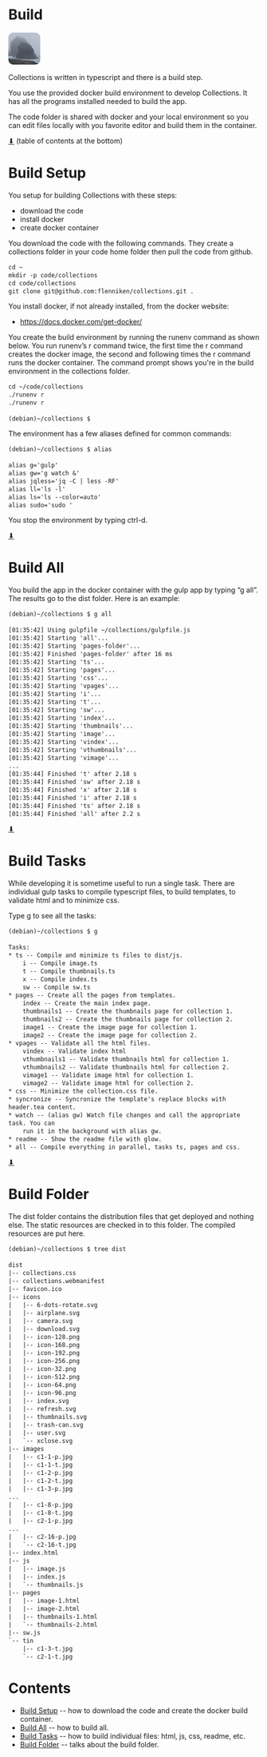 # Build

[![icon](rounded-icon.png)](#)

Collections is written in typescript and there is a build step.

You use the provided docker build environment to develop
Collections. It has all the programs installed needed to build the
app.

The code folder is shared with docker and your local environment so
you can edit files locally with you favorite editor and build them in
the container.

[⬇](#Contents) (table of contents at the bottom)

# Build Setup

You setup for building Collections with these steps:

* download the code
* install docker
* create docker container

You download the code with the following commands. They create a
collections folder in your code home folder then pull the code from
github.

~~~
cd ~
mkdir -p code/collections
cd code/collections
git clone git@github.com:flenniken/collections.git .
~~~

You install docker, if not already installed,  from the docker website:

* https://docs.docker.com/get-docker/

You create the build environment by running the runenv command as
shown below. You run runenv’s r command twice, the first time the r
command creates the docker image, the second and following times the r
command runs the docker container. The command prompt shows you're in
the build environment in the collections folder.

~~~
cd ~/code/collections
./runenv r
./runenv r

(debian)~/collections $
~~~

The environment has a few aliases defined for common commands:

~~~
(debian)~/collections $ alias

alias g='gulp'
alias gw='g watch &'
alias jqless='jq -C | less -RF'
alias ll='ls -l'
alias ls='ls --color=auto'
alias sudo='sudo '
~~~

You stop the environment by typing ctrl-d.

[⬇](#Contents)

# Build All

You build the app in the docker container with the gulp app by typing
“g all”. The results go to the dist folder. Here is an example:

~~~
(debian)~/collections $ g all

[01:35:42] Using gulpfile ~/collections/gulpfile.js
[01:35:42] Starting 'all'...
[01:35:42] Starting 'pages-folder'...
[01:35:42] Finished 'pages-folder' after 16 ms
[01:35:42] Starting 'ts'...
[01:35:42] Starting 'pages'...
[01:35:42] Starting 'css'...
[01:35:42] Starting 'vpages'...
[01:35:42] Starting 'i'...
[01:35:42] Starting 't'...
[01:35:42] Starting 'sw'...
[01:35:42] Starting 'index'...
[01:35:42] Starting 'thumbnails'...
[01:35:42] Starting 'image'...
[01:35:42] Starting 'vindex'...
[01:35:42] Starting 'vthumbnails'...
[01:35:42] Starting 'vimage'...
...
[01:35:44] Finished 't' after 2.18 s
[01:35:44] Finished 'sw' after 2.18 s
[01:35:44] Finished 'x' after 2.18 s
[01:35:44] Finished 'i' after 2.18 s
[01:35:44] Finished 'ts' after 2.18 s
[01:35:44] Finished 'all' after 2.2 s
~~~

[⬇](#Contents)

# Build Tasks

While developing it is sometime useful to run a single task. There are
individual gulp tasks to compile typescript files, to build templates,
to validate html and to minimize css.

Type g to see all the tasks:

~~~
(debian)~/collections $ g

Tasks:
* ts -- Compile and minimize ts files to dist/js.
    i -- Compile image.ts
    t -- Compile thumbnails.ts
    x -- Compile index.ts
    sw -- Compile sw.ts
* pages -- Create all the pages from templates.
    index -- Create the main index page.
    thumbnails1 -- Create the thumbnails page for collection 1.
    thumbnails2 -- Create the thumbnails page for collection 2.
    image1 -- Create the image page for collection 1.
    image2 -- Create the image page for collection 2.
* vpages -- Validate all the html files.
    vindex -- Validate index html
    vthumbnails1 -- Validate thumbnails html for collection 1.
    vthumbnails2 -- Validate thumbnails html for collection 2.
    vimage1 -- Validate image html for collection 1.
    vimage2 -- Validate image html for collection 2.
* css -- Minimize the collection.css file.
* syncronize -- Syncronize the template's replace blocks with header.tea content.
* watch -- (alias gw) Watch file changes and call the appropriate task. You can
    run it in the background with alias gw.
* readme -- Show the readme file with glow.
* all -- Compile everything in parallel, tasks ts, pages and css.
~~~

[⬇](#Contents)

# Build Folder

The dist folder contains the distribution files that get deployed and
nothing else.  The static resources are checked in to this folder. The
compiled resources are put here.

~~~
(debian)~/collections $ tree dist

dist
|-- collections.css
|-- collections.webmanifest
|-- favicon.ico
|-- icons
|   |-- 6-dots-rotate.svg
|   |-- airplane.svg
|   |-- camera.svg
|   |-- download.svg
|   |-- icon-128.png
|   |-- icon-168.png
|   |-- icon-192.png
|   |-- icon-256.png
|   |-- icon-32.png
|   |-- icon-512.png
|   |-- icon-64.png
|   |-- icon-96.png
|   |-- index.svg
|   |-- refresh.svg
|   |-- thumbnails.svg
|   |-- trash-can.svg
|   |-- user.svg
|   `-- xclose.svg
|-- images
|   |-- c1-1-p.jpg
|   |-- c1-1-t.jpg
|   |-- c1-2-p.jpg
|   |-- c1-2-t.jpg
|   |-- c1-3-p.jpg
...
|   |-- c1-8-p.jpg
|   |-- c1-8-t.jpg
|   |-- c2-1-p.jpg
...
|   |-- c2-16-p.jpg
|   `-- c2-16-t.jpg
|-- index.html
|-- js
|   |-- image.js
|   |-- index.js
|   `-- thumbnails.js
|-- pages
|   |-- image-1.html
|   |-- image-2.html
|   |-- thumbnails-1.html
|   `-- thumbnails-2.html
|-- sw.js
`-- tin
    |-- c1-3-t.jpg
    `-- c2-1-t.jpg
~~~

# Contents

* [Build Setup](#build-setup) -- how to download the code and create the docker build container.
* [Build All](#build-all) -- how to build all.
* [Build Tasks](#build-tasks) -- how to build individual files: html, js, css, readme, etc.
* [Build Folder](#build-folder) -- talks about the build folder.

